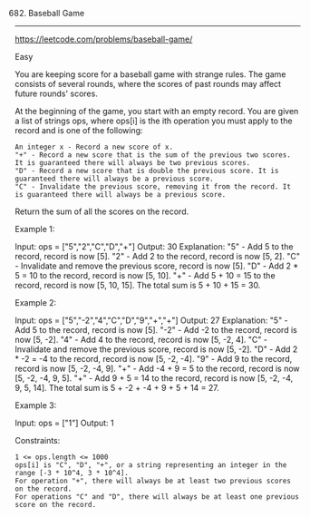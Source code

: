 682. Baseball Game
------------------------------------------------------------
https://leetcode.com/problems/baseball-game/

Easy

You are keeping score for a baseball game with strange rules. The game consists of several rounds, where the scores of past rounds may affect future rounds' scores.

At the beginning of the game, you start with an empty record. You are given a list of strings ops, where ops[i] is the ith operation you must apply to the record and is one of the following:

    An integer x - Record a new score of x.
    "+" - Record a new score that is the sum of the previous two scores. It is guaranteed there will always be two previous scores.
    "D" - Record a new score that is double the previous score. It is guaranteed there will always be a previous score.
    "C" - Invalidate the previous score, removing it from the record. It is guaranteed there will always be a previous score.

Return the sum of all the scores on the record.

 

Example 1:

Input: ops = ["5","2","C","D","+"]
Output: 30
Explanation:
"5" - Add 5 to the record, record is now [5].
"2" - Add 2 to the record, record is now [5, 2].
"C" - Invalidate and remove the previous score, record is now [5].
"D" - Add 2 * 5 = 10 to the record, record is now [5, 10].
"+" - Add 5 + 10 = 15 to the record, record is now [5, 10, 15].
The total sum is 5 + 10 + 15 = 30.

Example 2:

Input: ops = ["5","-2","4","C","D","9","+","+"]
Output: 27
Explanation:
"5" - Add 5 to the record, record is now [5].
"-2" - Add -2 to the record, record is now [5, -2].
"4" - Add 4 to the record, record is now [5, -2, 4].
"C" - Invalidate and remove the previous score, record is now [5, -2].
"D" - Add 2 * -2 = -4 to the record, record is now [5, -2, -4].
"9" - Add 9 to the record, record is now [5, -2, -4, 9].
"+" - Add -4 + 9 = 5 to the record, record is now [5, -2, -4, 9, 5].
"+" - Add 9 + 5 = 14 to the record, record is now [5, -2, -4, 9, 5, 14].
The total sum is 5 + -2 + -4 + 9 + 5 + 14 = 27.

Example 3:

Input: ops = ["1"]
Output: 1

 

Constraints:

    1 <= ops.length <= 1000
    ops[i] is "C", "D", "+", or a string representing an integer in the range [-3 * 10^4, 3 * 10^4].
    For operation "+", there will always be at least two previous scores on the record.
    For operations "C" and "D", there will always be at least one previous score on the record.

